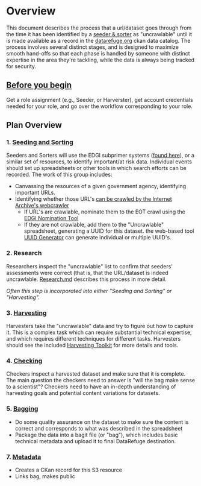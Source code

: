 # Overview

This document describes the process that a url/dataset goes through from the time it has been identified by a [seeder & sorter](https://github.com/datarefugephilly/workflow/blob/master/seednsort.md) as "uncrawlable" until it is made available as a record in the [datarefuge.org](http://www.datarefuge.org) ckan data catalog. The process involves several distinct stages, and is designed to maximize smooth hand-offs so that each phase is handled by someone with distinct expertise in the area they're tackling, while the data is always being tracked for security.

## [Before you begin](advance-work.md)
Get a role assignment (e.g., Seeder, or Harverster), get account credentials needed for your role, and go over the workflow corresponding to your role. 

## Plan Overview
### 1. [Seeding and Sorting](seednsort.md)
Seeders and Sorters will use the EDGI subprimer systems ([found here](https://envirodatagov.org/agency-forecasts/)), or a similar set of resources, to identify important/at risk data. Individual events should set up spreadsheets or other tools in which search efforts can be recorded. The work of this group includes:

- Canvassing the resources of a given government agency, identifying important URLs.
- Identifying whether those URL's [can be crawled by the Internet Archive's webcrawler](./what-heritrix-does.md)
    - If URL's are crawlable, nominate them to the EOT crawl using the [EDGI Nomination Tool](https://chrome.google.com/webstore/detail/nominationtool/abjpihafglmijnkkoppbookfkkanklok?hl=en)
    - If they are not crawlable, add them to the "Uncrawlable" spreadsheet, generating a UUID for this dataset.  the web-based tool [UUID Generator](https://www.uuidgenerator.net) can generate individual or multiple UUID's.

### 2. Research
Researchers inspect the "uncrawlable" list to confirm that seeders' assessments were correct (that is, that the URL/dataset is indeed uncrawlable. [Research.md](research.md) describes this process in more detail. 

*Often this step is incorporated into either "Seeding and Sorting" or "Harvesting".*

### 3. [Harvesting](harvesting-toolkit)
Harvesters take the "uncrawlable" data and try to figure out how to capture it. This is a complex task which can require substantial technical expertise, and which requires different techniques for different tasks. Harvesters should see the included [Harvesting Toolkit](./harvesting-toolkit) for more details and tools. 

### 4. [Checking](checking.md)
Checkers inspect a harvested dataset and make sure that it is complete. The main question the checkers need to answer is "will the bag make sense to a scientist"? Checkers need to have an in-depth understanding of harvesting goals and potential content variations for datasets.

### 5. [Bagging](bagging.md)
- Do some quality assurance on the dataset to make sure the content is correct and corresponds to what was described in the spreadsheet
- Package the data into a bagit file (or "bag"), which includes basic technical metadata and upload it to final DataRefuge destination.


### 7. [Metadata](metadata.md)
- Creates a CKan record for this S3 resource
- Links bag, makes public
